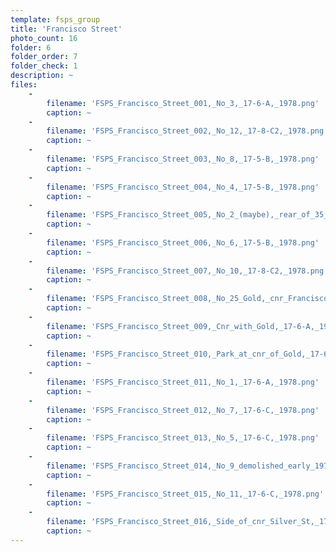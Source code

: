 ```yaml
---
template: fsps_group
title: 'Francisco Street'
photo_count: 16
folder: 6
folder_order: 7
folder_check: 1
description: ~
files:
    -
        filename: 'FSPS_Francisco_Street_001,_No_3,_17-6-A,_1978.png'
        caption: ~
    -
        filename: 'FSPS_Francisco_Street_002,_No_12,_17-8-C2,_1978.png'
        caption: ~
    -
        filename: 'FSPS_Francisco_Street_003,_No_8,_17-5-B,_1978.png'
        caption: ~
    -
        filename: 'FSPS_Francisco_Street_004,_No_4,_17-5-B,_1978.png'
        caption: ~
    -
        filename: 'FSPS_Francisco_Street_005,_No_2_(maybe),_rear_of_35_South_St,_17-5-B,_1978.png'
        caption: ~
    -
        filename: 'FSPS_Francisco_Street_006,_No_6,_17-5-B,_1978.png'
        caption: ~
    -
        filename: 'FSPS_Francisco_Street_007,_No_10,_17-8-C2,_1978.png'
        caption: ~
    -
        filename: 'FSPS_Francisco_Street_008,_No_25_Gold,_cnr_Francisco,_17-8-C2,_1978.png'
        caption: ~
    -
        filename: 'FSPS_Francisco_Street_009,_Cnr_with_Gold,_17-6-A,_1978.png'
        caption: ~
    -
        filename: 'FSPS_Francisco_Street_010,_Park_at_cnr_of_Gold,_17-6-A,_1978.png'
        caption: ~
    -
        filename: 'FSPS_Francisco_Street_011,_No_1,_17-6-A,_1978.png'
        caption: ~
    -
        filename: 'FSPS_Francisco_Street_012,_No_7,_17-6-C,_1978.png'
        caption: ~
    -
        filename: 'FSPS_Francisco_Street_013,_No_5,_17-6-C,_1978.png'
        caption: ~
    -
        filename: 'FSPS_Francisco_Street_014,_No_9_demolished_early_1979,_17-6-C,_1978.png'
        caption: ~
    -
        filename: 'FSPS_Francisco_Street_015,_No_11,_17-6-C,_1978.png'
        caption: ~
    -
        filename: 'FSPS_Francisco_Street_016,_Side_of_cnr_Silver_St,_17-6-C,_1978.png'
        caption: ~
---
```


